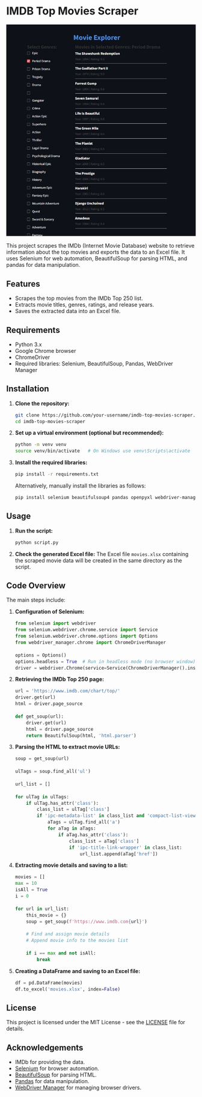 # IMDB Top Movies Scraper

![IMDB](demo.jpg) <!-- Custom Image -->

This project scrapes the IMDb (Internet Movie Database) website to retrieve information about the top movies and exports the data to an Excel file. It uses Selenium for web automation, BeautifulSoup for parsing HTML, and pandas for data manipulation.

## Features

- Scrapes the top movies from the IMDb Top 250 list.
- Extracts movie titles, genres, ratings, and release years.
- Saves the extracted data into an Excel file.

## Requirements

- Python 3.x
- Google Chrome browser
- ChromeDriver
- Required libraries: Selenium, BeautifulSoup, Pandas, WebDriver Manager

## Installation

1. **Clone the repository:**
   ```sh
   git clone https://github.com/your-username/imdb-top-movies-scraper.git
   cd imdb-top-movies-scraper
   ```

2. **Set up a virtual environment (optional but recommended):**
   ```sh
   python -m venv venv
   source venv/bin/activate   # On Windows use venv\Scripts\activate
   ```

3. **Install the required libraries:**
   ```sh
   pip install -r requirements.txt
   ```

   Alternatively, manually install the libraries as follows:
   ```sh
   pip install selenium beautifulsoup4 pandas openpyxl webdriver-manager
   ```

## Usage

1. **Run the script:**
   ```sh
   python script.py
   ```

2. **Check the generated Excel file:** 
   The Excel file `movies.xlsx` containing the scraped movie data will be created in the same directory as the script.

## Code Overview

The main steps include:

1. **Configuration of Selenium:**
   ```python
   from selenium import webdriver
   from selenium.webdriver.chrome.service import Service
   from selenium.webdriver.chrome.options import Options
   from webdriver_manager.chrome import ChromeDriverManager

   options = Options()
   options.headless = True  # Run in headless mode (no browser window)
   driver = webdriver.Chrome(service=Service(ChromeDriverManager().install()), options=options)
   ```

2. **Retrieving the IMDb Top 250 page:**
   ```python
   url = 'https://www.imdb.com/chart/top/'
   driver.get(url)
   html = driver.page_source

   def get_soup(url):
       driver.get(url)
       html = driver.page_source
       return BeautifulSoup(html, 'html.parser')
   ```

3. **Parsing the HTML to extract movie URLs:**
   ```python
   soup = get_soup(url)

   ulTags = soup.find_all('ul')

   url_list = []

   for ulTag in ulTags:
       if ulTag.has_attr('class'):
           class_list = ulTag['class']
           if 'ipc-metadata-list' in class_list and 'compact-list-view' in class_list:
               aTags = ulTag.find_all('a')
               for aTag in aTags:
                   if aTag.has_attr('class'):
                       class_list = aTag['class']
                       if 'ipc-title-link-wrapper' in class_list:
                           url_list.append(aTag['href'])
   ```

4. **Extracting movie details and saving to a list:**
   ```python
   movies = []
   max = 10
   isAll = True
   i = 0

   for url in url_list:
       this_movie = {}
       soup = get_soup(f'https://www.imdb.com{url}')
       
       # Find and assign movie details
       # Append movie info to the movies list
       
       if i == max and not isAll:
           break
   ```

5. **Creating a DataFrame and saving to an Excel file:**
   ```python
   df = pd.DataFrame(movies)
   df.to_excel('movies.xlsx', index=False)
   ```

## License

This project is licensed under the MIT License - see the [LICENSE](LICENSE) file for details.

## Acknowledgements

- IMDb for providing the data.
- [Selenium](https://www.selenium.dev/) for browser automation.
- [BeautifulSoup](https://www.crummy.com/software/BeautifulSoup/) for parsing HTML.
- [Pandas](https://pandas.pydata.org/) for data manipulation.
- [WebDriver Manager](https://github.com/SergeyPirogov/webdriver_manager) for managing browser drivers.



